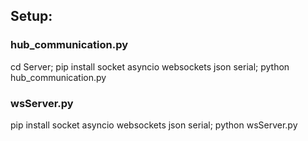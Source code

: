 ## Setup:

### hub_communication.py

cd Server; pip install socket asyncio websockets json serial; python hub_communication.py

### wsServer.py

pip install socket asyncio websockets json serial; python wsServer.py


